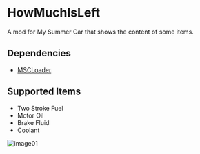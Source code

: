 # HowMuchIsLeft
A mod for My Summer Car that shows the content of some items.

## Dependencies
- [MSCLoader](https://github.com/piotrulos/MSCModLoader/releases)

## Supported Items
- Two Stroke Fuel
- Motor Oil
- Brake Fluid
- Coolant

![image01](https://github.com/user-attachments/assets/bf5d6f38-784d-4e5d-af41-448781226d7b)
